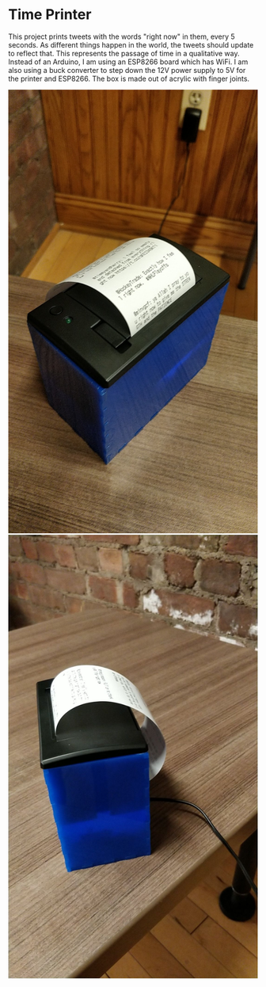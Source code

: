 # Time Printer

This project prints tweets with the words "right now" in them, every 5 seconds. As different things happen in the world, the tweets should update to reflect that. This represents the passage of time in a qualitative way. Instead of an Arduino, I am using an ESP8266 board which has WiFi. I am also using a buck converter to step down the 12V power supply to 5V for the printer and ESP8266. The box is made out of acrylic with finger joints.

![](img1.jpg)
![](img2.jpg)
